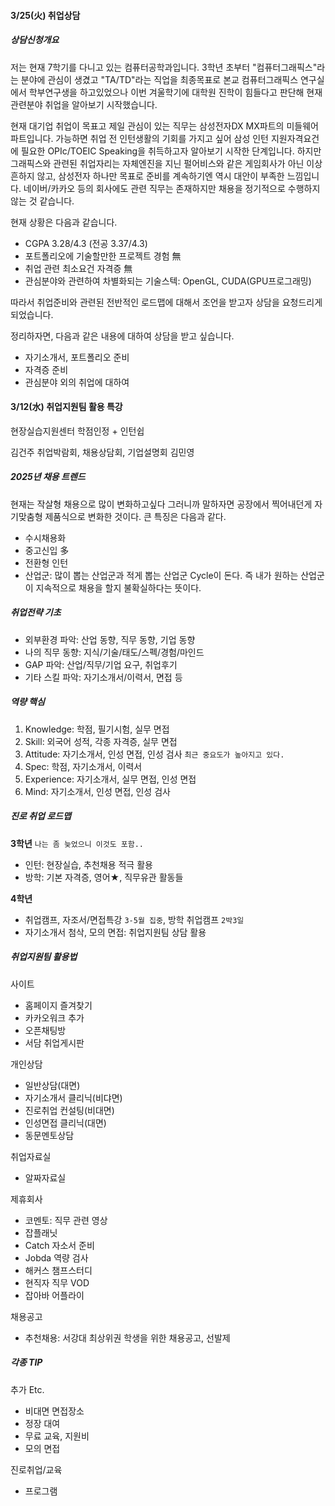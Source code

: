 
#### 3/25(火) 취업상담

##### 상담신청개요

저는 현재 7학기를 다니고 있는 컴퓨터공학과입니다.
3학년 초부터 "컴퓨터그래픽스"라는 분야에 관심이 생겼고 "TA/TD"라는 직업을 최종목표로 본교 컴퓨터그래픽스 연구실에서 학부연구생을 하고있었으나 이번 겨울학기에 대학원 진학이 힘들다고 판단해 현재 관련분야 취업을 알아보기 시작했습니다.

현재 대기업 취업이 목표고 제일 관심이 있는 직무는 삼성전자DX MX파트의 미들웨어 파트입니다.
가능하면 취업 전 인턴생활의 기회를 가지고 싶어 삼성 인턴 지원자격요건에 필요한 OPIc/TOEIC Speaking을 취득하고자 알아보기 시작한 단계입니다.
하지만 그래픽스와 관련된 취업자리는 자체엔진을 지닌 펄어비스와 같은 게임회사가 아닌 이상 흔하지 않고, 삼성전자 하나만 목표로 준비를 계속하기엔 역시 대안이 부족한 느낌입니다. 네이버/카카오 등의 회사에도 관련 직무는 존재하지만 채용을 정기적으로 수행하지 않는 것 같습니다.

현재 상황은 다음과 같습니다.
- CGPA 3.28/4.3 (전공 3.37/4.3)
- 포트폴리오에 기술할만한 프로젝트 경험 無
- 취업 관련 최소요건 자격증 無
- 관심분야와 관련하여 차별화되는 기술스텍: OpenGL, CUDA(GPU프로그래밍)

따라서 취업준비와 관련된 전반적인 로드맵에 대해서 조언을 받고자 상담을 요청드리게되었습니다.

정리하자면, 다음과 같은 내용에 대하여 상담을 받고 싶습니다.
- 자기소개서, 포트폴리오 준비
- 자격증 준비
- 관심분야 외의 취업에 대하여

#### 3/12(水) 취업지원팀 활용 특강

현장실습지원센터
학점인정 + 인턴쉽

김건주 취업박람회, 채용상담회, 기업설명회
김민영 

##### 2025년 채용 트렌드

현재는 작살형 채용으로 많이 변화하고싶다
그러니까 말하자면 공장에서 찍어내던게 자기맞춤형 제품식으로 변화한 것이다.
큰 특징은 다음과 같다.
- 수시채용화
- 중고신입 多
- 전환형 인턴
- 산업군: 많이 뽑는 산업군과 적게 뽑는 산업군 Cycle이 돈다. 즉 내가 원하는 산업군이 지속적으로 채용을 할지 불확실하다는 뜻이다.

##### 취업전략 기초

- 외부환경 파악: 산업 동향, 직무 동향, 기업 동향
- 나의 직무 동향: 지식/기술/태도/스펙/경험/마인드
- GAP 파악: 산업/직무/기업 요구, 취업후기 
- 기타 스킬 파악: 자기소개서/이력서, 면접 등

##### 역량 핵심

1. Knowledge: 학점, 필기시험, 실무 면접
2. Skill: 외국어 성적, 각종 자격증, 실무 면접
3. Attitude: 자기소개서, 인성 면접, 인성 검사 `최근 중요도가 높아지고 있다.`
4. Spec: 학점, 자기소개서, 이력서
5. Experience: 자기소개서, 실무 면접, 인성 면접
6. Mind: 자기소개서, 인성 면접, 인성 검사

##### 진로 취업 로드맵

**3학년** `나는 좀 늦었으니 이것도 포함..`
- 인턴: 현장실습, 추천채용 적극 활용
- 방학: 기본 자격증, 영어★, 직무유관 활동들

**4학년**
- 취업캠프, 자조서/면접특강 `3-5월 집중`, 방학 취업캠프 `2박3일`
- 자기소개서 첨삭, 모의 면접: 취업지원팀 상담 활용

##### 취업지원팀 활용법

사이트
- 홈페이지 즐겨찾기
- 카카오워크 추가
- 오픈채팅방
- 서담 취업게시판

개인상담
- 일반상담(대면)
- 자기소개서 클리닉(비댜면)
- 진로취업 컨설팅(비대면)
- 인성면접 클리닉(대면)
- 동문멘토상담

취업자료실
- 알짜자료실

제휴회사
- 코멘토: 직무 관련 영상
- 잡플래닛 
- Catch 자소서 준비
- Jobda 역량 검사
- 해커스 챔프스터디
- 현직자 직무 VOD
- 잡아바 어플라이

채용공고
- 추천채용: 서강대 최상위권 학생을 위한 채용공고, 선발제

##### 각종 TIP

추가 Etc.
- 비대면 면접장소
- 정장 대여
- 무료 교육, 지원비
- 모의 면접

진로취업/교육
- 프로그램